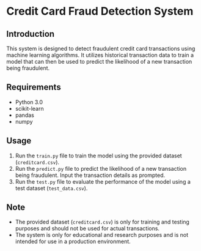 # Credit Card Fraud Detection System

## Introduction
This system is designed to detect fraudulent credit card transactions using machine learning algorithms. It utilizes historical transaction data to train a model that can then be used to predict the likelihood of a new transaction being fraudulent.

## Requirements
- Python 3.0
- scikit-learn
- pandas
- numpy

## Usage
1. Run the `train.py` file to train the model using the provided dataset (`creditcard.csv`).
2. Run the `predict.py` file to predict the likelihood of a new transaction being fraudulent. Input the transaction details as prompted.
3. Run the `test.py` file to evaluate the performance of the model using a test dataset (`test_data.csv`).

## Note
- The provided dataset (`creditcard.csv`) is only for training and testing purposes and should not be used for actual transactions.
- The system is only for educational and research purposes and is not intended for use in a production environment.
